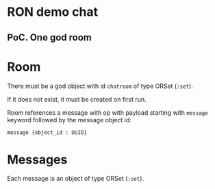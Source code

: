 # RON demo chat

## PoC. One god room

# Room

There must be a god object with id `chatroom` of type ORSet (`:set`).

If it does not exist, it must be created on first run.

Room references a message with op with payload starting with `message` keyword
followed by the message object id:

    message {object_id : UUID}

# Messages

Each message is an object of type ORSet (`:set`).
